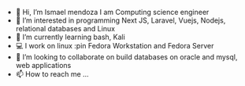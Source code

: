 - 👋 Hi, I’m Ismael mendoza I am Computing science engineer
- 👀 I’m interested in programming Next JS, Laravel, Vuejs, Nodejs, relational databases and Linux
- 🌱 I’m currently learning bash, Kali
- :computer: I work on linux :pin Fedora Workstation and Fedora Server 
- 💞️ I’m looking to collaborate on build databases on oracle and mysql, web applications
- 📫 How to reach me ...

<!---
ismendoza/ismendoza is a ✨ special ✨ repository because its `README.md` (this file) appears on your GitHub profile.
You can click the Preview link to take a look at your changes.
--->
